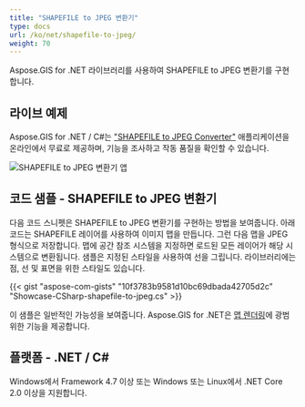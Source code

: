 ```yaml
---
title: "SHAPEFILE to JPEG 변환기"
type: docs
url: /ko/net/shapefile-to-jpeg/
weight: 70
---
```


Aspose.GIS for .NET 라이브러리를 사용하여 SHAPEFILE to JPEG 변환기를 구현합니다.

## **라이브 예제**

Aspose.GIS for .NET / C#는 ["SHAPEFILE to JPEG Converter"](https://products.aspose.app/gis/viewer/shapefile-to-jpeg) 애플리케이션을 온라인에서 무료로 제공하며, 기능을 조사하고 작동 품질을 확인할 수 있습니다.

![SHAPEFILE to JPEG 변환기 앱](viewer.png)

## **코드 샘플 - SHAPEFILE to JPEG 변환기**

다음 코드 스니펫은 SHAPEFILE to JPEG 변환기를 구현하는 방법을 보여줍니다. 아래 코드는 SHAPEFILE 레이어를 사용하여 이미지 맵을 만듭니다. 그런 다음 맵을 JPEG 형식으로 저장합니다. 맵에 공간 참조 시스템을 지정하면 로드된 모든 레이어가 해당 시스템으로 변환됩니다.
샘플은 지정된 스타일을 사용하여 선을 그립니다. 라이브러리에는 점, 선 및 표면을 위한 스타일도 있습니다.

{{< gist "aspose-com-gists" "10f3783b9581d10bc69dbada42705d2c" "Showcase-CSharp-shapefile-to-jpeg.cs" >}}

이 샘플은 일반적인 가능성을 보여줍니다. Aspose.GIS for .NET은 [맵 렌더링](https://docs.aspose.com/gis/net/map-rendering/)에 광범위한 기능을 제공합니다.

## **플랫폼 - .NET / C#**

Windows에서 Framework 4.7 이상 또는 Windows 또는 Linux에서 .NET Core 2.0 이상을 지원합니다.
